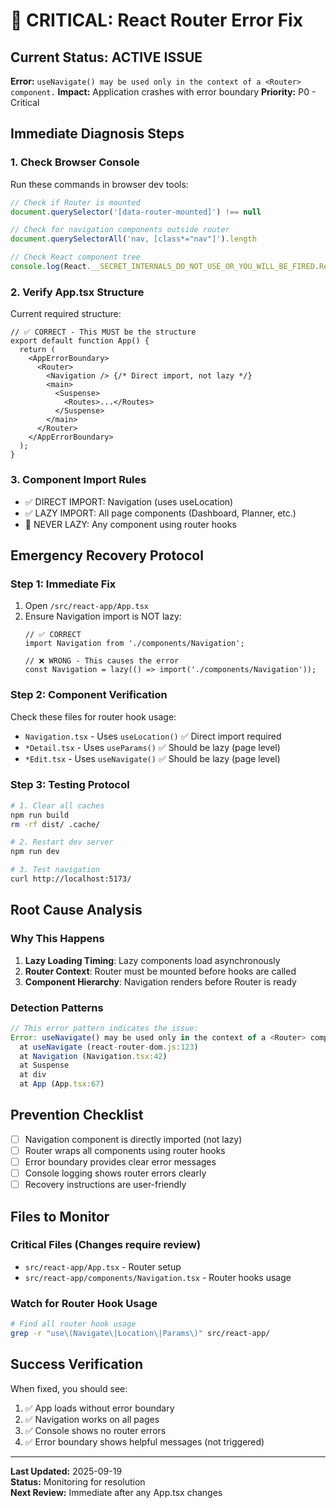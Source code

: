 # 🚨 CRITICAL: React Router Error Fix

## Current Status: ACTIVE ISSUE
**Error:** `useNavigate() may be used only in the context of a <Router> component.`
**Impact:** Application crashes with error boundary
**Priority:** P0 - Critical

## Immediate Diagnosis Steps

### 1. Check Browser Console
Run these commands in browser dev tools:
```javascript
// Check if Router is mounted
document.querySelector('[data-router-mounted]') !== null

// Check for navigation components outside router
document.querySelectorAll('nav, [class*="nav"]').length

// Check React component tree
console.log(React.__SECRET_INTERNALS_DO_NOT_USE_OR_YOU_WILL_BE_FIRED.ReactCurrentOwner)
```

### 2. Verify App.tsx Structure
Current required structure:
```tsx
// ✅ CORRECT - This MUST be the structure
export default function App() {
  return (
    <AppErrorBoundary>
      <Router>
        <Navigation /> {/* Direct import, not lazy */}
        <main>
          <Suspense>
            <Routes>...</Routes>
          </Suspense>
        </main>
      </Router>
    </AppErrorBoundary>
  );
}
```

### 3. Component Import Rules
- ✅ DIRECT IMPORT: Navigation (uses useLocation)
- ✅ LAZY IMPORT: All page components (Dashboard, Planner, etc.)
- 🚨 NEVER LAZY: Any component using router hooks

## Emergency Recovery Protocol

### Step 1: Immediate Fix
1. Open `/src/react-app/App.tsx`
2. Ensure Navigation import is NOT lazy:
   ```tsx
   // ✅ CORRECT
   import Navigation from './components/Navigation';
   
   // ❌ WRONG - This causes the error
   const Navigation = lazy(() => import('./components/Navigation'));
   ```

### Step 2: Component Verification
Check these files for router hook usage:
- `Navigation.tsx` - Uses `useLocation()` ✅ Direct import required
- `*Detail.tsx` - Uses `useParams()` ✅ Should be lazy (page level)
- `*Edit.tsx` - Uses `useNavigate()` ✅ Should be lazy (page level)

### Step 3: Testing Protocol
```bash
# 1. Clear all caches
npm run build
rm -rf dist/ .cache/

# 2. Restart dev server
npm run dev

# 3. Test navigation
curl http://localhost:5173/
```

## Root Cause Analysis

### Why This Happens
1. **Lazy Loading Timing**: Lazy components load asynchronously
2. **Router Context**: Router must be mounted before hooks are called
3. **Component Hierarchy**: Navigation renders before Router is ready

### Detection Patterns
```javascript
// This error pattern indicates the issue:
Error: useNavigate() may be used only in the context of a <Router> component
  at useNavigate (react-router-dom.js:123)
  at Navigation (Navigation.tsx:42)
  at Suspense
  at div
  at App (App.tsx:67)
```

## Prevention Checklist

- [ ] Navigation component is directly imported (not lazy)
- [ ] Router wraps all components using router hooks
- [ ] Error boundary provides clear error messages
- [ ] Console logging shows router errors clearly
- [ ] Recovery instructions are user-friendly

## Files to Monitor

### Critical Files (Changes require review)
- `src/react-app/App.tsx` - Router setup
- `src/react-app/components/Navigation.tsx` - Router hooks usage

### Watch for Router Hook Usage
```bash
# Find all router hook usage
grep -r "use\(Navigate\|Location\|Params\)" src/react-app/
```

## Success Verification

When fixed, you should see:
1. ✅ App loads without error boundary
2. ✅ Navigation works on all pages
3. ✅ Console shows no router errors
4. ✅ Error boundary shows helpful messages (not triggered)

---

**Last Updated:** 2025-09-19  
**Status:** Monitoring for resolution  
**Next Review:** Immediate after any App.tsx changes
